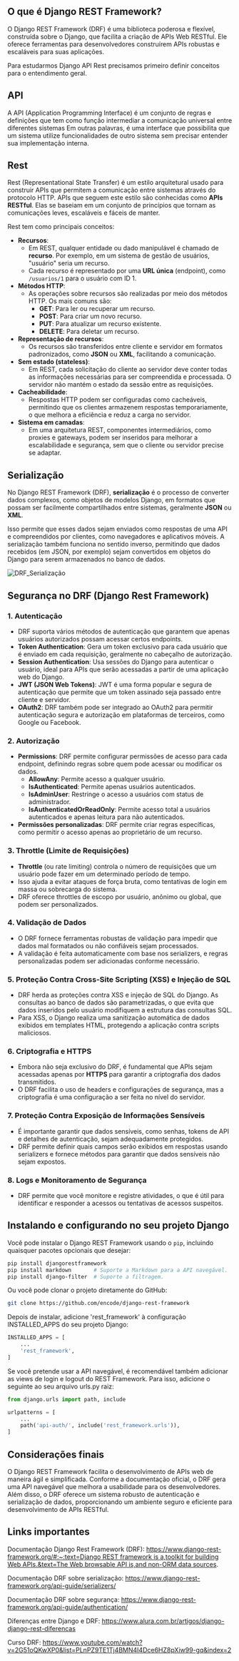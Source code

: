 ## O que é Django REST Framework?

O Django REST Framework (DRF) é uma biblioteca poderosa e flexível, construída sobre o Django, que facilita a criação de APIs Web RESTful. Ele oferece ferramentas para desenvolvedores construírem APIs robustas e escaláveis para suas aplicações.

Para estudarmos Django API Rest precisamos primeiro definir conceitos para o entendimento geral.

## API

A API (Application Programming Interface) é um conjunto de regras e definições que tem como função intermediar a comunicação universal entre diferentes sistemas Em outras palavras, é uma interface que possibilita que um sistema utilize funcionalidades de outro sistema sem precisar entender sua implementação interna. 

## Rest

Rest (Representational State Transfer) é um estilo arquitetural usado para construir APIs que permitem a comunicação entre sistemas através do protocolo HTTP. APIs que seguem este estilo são conhecidas como **APIs RESTful**. Elas se baseiam em um conjunto de princípios que tornam as comunicações leves, escaláveis e fáceis de manter.

Rest tem como principais conceitos:

- **Recursos**:
    - Em REST, qualquer entidade ou dado manipulável é chamado de **recurso**. Por exemplo, em um sistema de gestão de usuários, "usuário" seria um recurso.
    - Cada recurso é representado por uma **URL única** (endpoint), como `/usuarios/1` para o usuário com ID 1.
- **Métodos HTTP**:
    - As operações sobre recursos são realizadas por meio dos métodos HTTP. Os mais comuns são:
        - **GET**: Para ler ou recuperar um recurso.
        - **POST**: Para criar um novo recurso.
        - **PUT**: Para atualizar um recurso existente.
        - **DELETE**: Para deletar um recurso.
- **Representação de recursos**:
    - Os recursos são transferidos entre cliente e servidor em formatos padronizados, como **JSON** ou **XML**, facilitando a comunicação.
- **Sem estado (stateless)**:
    - Em REST, cada solicitação do cliente ao servidor deve conter todas as informações necessárias para ser compreendida e processada. O servidor não mantém o estado da sessão entre as requisições.
- **Cacheabilidade**:
    - Respostas HTTP podem ser configuradas como cacheáveis, permitindo que os clientes armazenem respostas temporariamente, o que melhora a eficiência e reduz a carga no servidor.
- **Sistema em camadas**:
    - Em uma arquitetura REST, componentes intermediários, como proxies e gateways, podem ser inseridos para melhorar a escalabilidade e segurança, sem que o cliente ou servidor precise se adaptar.

## Serialização

No Django REST Framework (DRF), **serialização** é o processo de converter dados complexos, como objetos de modelos Django, em formatos que possam ser facilmente compartilhados entre sistemas, geralmente **JSON** ou **XML**.

 Isso permite que esses dados sejam enviados como respostas de uma API e compreendidos por clientes, como navegadores e aplicativos móveis. A serialização também funciona no sentido inverso, permitindo que dados recebidos (em JSON, por exemplo) sejam convertidos em objetos do Django para serem armazenados no banco de dados.

![DRF_Serialização](https://github.com/user-attachments/assets/f0f95c6a-b05e-4c2b-927e-21fd4b8316f9)

## Segurança no DRF (Django Rest Framework)

### 1. **Autenticação**

- DRF suporta vários métodos de autenticação que garantem que apenas usuários autorizados possam acessar certos endpoints.
- **Token Authentication**: Gera um token exclusivo para cada usuário que é enviado em cada requisição, geralmente no cabeçalho de autorização.
- **Session Authentication**: Usa sessões do Django para autenticar o usuário, ideal para APIs que serão acessadas a partir de uma aplicação web do Django.
- **JWT (JSON Web Tokens)**: JWT é uma forma popular e segura de autenticação que permite que um token assinado seja passado entre cliente e servidor.
- **OAuth2**: DRF também pode ser integrado ao OAuth2 para permitir autenticação segura e autorização em plataformas de terceiros, como Google ou Facebook.

### 2. **Autorização**

- **Permissions**: DRF permite configurar permissões de acesso para cada endpoint, definindo regras sobre quem pode acessar ou modificar os dados.
    - **AllowAny**: Permite acesso a qualquer usuário.
    - **IsAuthenticated**: Permite apenas usuários autenticados.
    - **IsAdminUser**: Restringe o acesso a usuários com status de administrador.
    - **IsAuthenticatedOrReadOnly**: Permite acesso total a usuários autenticados e apenas leitura para não autenticados.
- **Permissões personalizadas**: DRF permite criar regras específicas, como permitir o acesso apenas ao proprietário de um recurso.

### 3. **Throttle (Limite de Requisições)**

- **Throttle** (ou rate limiting) controla o número de requisições que um usuário pode fazer em um determinado período de tempo.
- Isso ajuda a evitar ataques de força bruta, como tentativas de login em massa ou sobrecarga do sistema.
- DRF oferece throttles de escopo por usuário, anônimo ou global, que podem ser personalizados.

### 4. **Validação de Dados**

- O DRF fornece ferramentas robustas de validação para impedir que dados mal formatados ou não confiáveis sejam processados.
- A validação é feita automaticamente com base nos serializers, e regras personalizadas podem ser adicionadas conforme necessário.

### 5. **Proteção Contra Cross-Site Scripting (XSS) e Injeção de SQL**

- DRF herda as proteções contra XSS e injeção de SQL do Django. As consultas ao banco de dados são parametrizadas, o que evita que dados inseridos pelo usuário modifiquem a estrutura das consultas SQL.
- Para XSS, o Django realiza uma sanitização automática de dados exibidos em templates HTML, protegendo a aplicação contra scripts maliciosos.

### 6. **Criptografia e HTTPS**

- Embora não seja exclusivo do DRF, é fundamental que APIs sejam acessadas apenas por **HTTPS** para garantir a criptografia dos dados transmitidos.
- O DRF facilita o uso de headers e configurações de segurança, mas a criptografia é uma configuração a ser feita no nível do servidor.

### 7. **Proteção Contra Exposição de Informações Sensíveis**

- É importante garantir que dados sensíveis, como senhas, tokens de API e detalhes de autenticação, sejam adequadamente protegidos.
- DRF permite definir quais campos serão exibidos em respostas usando serializers e fornece métodos para garantir que dados sensíveis não sejam expostos.

### 8. **Logs e Monitoramento de Segurança**

- DRF permite que você monitore e registre atividades, o que é útil para identificar e responder a acessos ou tentativas de acessos suspeitos.

## Instalando e configurando no seu projeto Django

Você pode instalar o Django REST Framework usando o `pip`, incluindo quaisquer pacotes opcionais que desejar:

```bash
pip install djangorestframework
pip install markdown       # Suporte a Markdown para a API navegável.
pip install django-filter  # Suporte a filtragem.

```
Ou você pode clonar o projeto diretamente do GitHub:

```bash
git clone https://github.com/encode/django-rest-framework

```
Depois de instalar, adicione 'rest_framework' à configuração INSTALLED_APPS do seu projeto Django:


```python
INSTALLED_APPS = [
    ...
    'rest_framework',
]
```
Se você pretende usar a API navegável, é recomendável também adicionar as views de login e logout do REST Framework. Para isso, adicione o seguinte ao seu arquivo urls.py raiz:

```python
from django.urls import path, include

urlpatterns = [
    ...
    path('api-auth/', include('rest_framework.urls')),
]
```

## Considerações finais

O Django REST Framework facilita o desenvolvimento de APIs web de maneira ágil e simplificada. Conforme a documentação oficial, o DRF gera uma API navegável que melhora a usabilidade para os desenvolvedores. Além disso, o DRF oferece um sistema robusto de autenticação e serialização de dados, proporcionando um ambiente seguro e eficiente para desenvolvimento de APIs RESTful.

## Links importantes

Documentação Django Rest Framework (DRF): [https://www.django-rest-framework.org/#:~:text=Django REST framework is a,toolkit for building Web APIs.&text=The Web browsable API is,and non-ORM data sources](https://www.django-rest-framework.org/#:~:text=Django%20REST%20framework%20is%20a,toolkit%20for%20building%20Web%20APIs.&text=The%20Web%20browsable%20API%20is,and%20non%2DORM%20data%20sources).

Documentação DRF sobre serialização: https://www.django-rest-framework.org/api-guide/serializers/

Documentação DRF sobre segurança: https://www.django-rest-framework.org/api-guide/authentication/

Diferenças entre Django e DRF: https://www.alura.com.br/artigos/django-django-rest-diferencas

Curso DRF: https://www.youtube.com/watch?v=2G51oQKwXP0&list=PLnPZ9TE1Tj4BMN4I4Dce6HZ8pXiw99-gq&index=2
